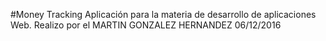 #Money Tracking
Aplicación para la materia de desarrollo de aplicaciones Web.
Realizo por el MARTIN GONZALEZ HERNANDEZ
06/12/2016